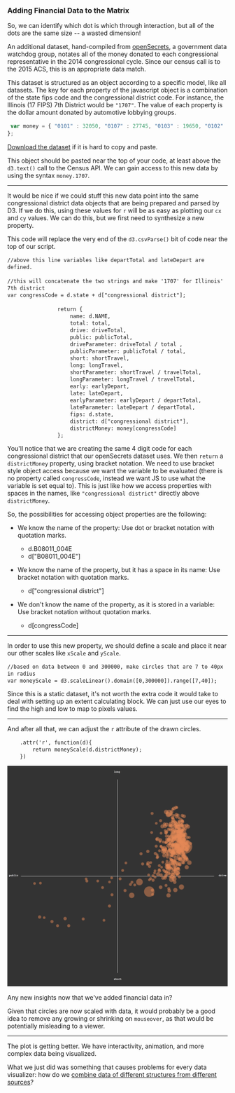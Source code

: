 ### Adding Financial Data to the Matrix

So, we can identify which dot is which through interaction, but all of the dots are the same size -- a wasted dimension!

An additional dataset, hand-compiled from [openSecrets](http://www.opensecrets.org), a government data watchdog group, notates all of the money donated to each congressional representative in the 2014 congressional cycle. Since our census call is to the 2015 ACS, this is an appropriate data match.

This dataset is structured as an object according to a specific model, like all datasets. The key for each property of the javascript object is a combination of the state fips code and the congressional district code. For instance, the Illinois (17 FIPS) 7th District would be `"1707"`. The value of each property is the dollar amount donated by automotive lobbying groups.

```js
 var money = { "0101" : 32050, "0107" : 27745, "0103" : 19650, "0102" : 19000, "0106" : 18600, "0104" : 12901, "0105" : 6500, "0200" : 10250, "0402" : 127290, "0409" : 27010, "0407" : 8900, "0406" : 12100, "0405" : 8700, "0408" : 5400, "0404" : 5000, "0401" : 2193, "0403" : 5, "0502" : 27750, "0504" : 15777, "0501" : 10500, "0503" : 4400, "0603" : 72500, "0623" : 119300, "0645" : 60450, "0639" : 59900, "0649" : 57575, "0610" : 52695, "0622" : 35500, "0625" : 33150, "0629" : 32000, "0621" : 29495, "0646" : 25849, "0642" : 25600, "0630" : 25200, "0601" : 25000, "0615" : 24350, "0605" : 20000, "0618" : 18500, "0608" : 14750, "0614" : 13450, "0632" : 12500, "0602" : 11250, "0650" : 11000, "0647" : 1090, "0631" : 10750, "0636" : 10400, "0652" : 10010, "0616" : 10000, "0648" : 9900, "0612" : 9200, "0634" : 8500, "0626" : 8177, "0651" : 8000, "0638" : 7010, "0643" : 5000, "0624" : 2090, "0635" : 6500, "0613" : 6000, "0620" : 5500, "0633" : 5500, "0628" : 5000, "0644" : 2500, "0653" : 9870, "0606" : 5000, "0607" : 4136, "0611" : 3500, "0609" : 5200, "0619" : 1500, "0640" : 7820, "0641" : 3250, "0604" : 2675, "0601" : 2500, "0637" : 1500, "0627" : 1150, "0617" : 500, "0806" : 68895, "0802" : 40200, "0803" : 34575, "0804" : 29600, "0807" : 22000, "0805" : 14000, "0801" : 5500, "0901" : 14940, "0905" : 13350, "0902" : 5450, "0904" : 5000, "0903" : 4250, "1000" : 250, "1100" : 6000, "1198" : 2500, "1218" : 59452, "1226" : 43045, "1225" : 38965, "1216" : 36495, "1217" : 35000, "1207" : 33150, "1223" : 32175, "1212" : 31300, "1206" : 28035, "1227" : 13400, "1208" : 13245, "1221" : 11400, "1214" : 10100, "1222" : 9500, "1213" : 9500, "1220" : 8250, "1219" : 5750, "1215" : 4495, "1202" : 3600, "1224" : 3000, "1205" : 3000, "1204" : 3000, "1203" : 2800, "1201" : 2700, "1210" : 2500, "1211" : 1200, "1212" : 5000, "1209" : 1269, "1306" : 34000, "1312" : 23750, "1313" : 21100, "1301" : 20100, "1303" : 8100, "1304" : 10000, "1302" : 19500, "1311" : 18250, "1309" : 16800, "1308" : 14950, "1307" : 12500, "1305" : 11700, "1314" : 11200, "1310" : 9500, "6600" : 500, "1502" : 12594, "1501" : 11275, "1601" : 12000, "1602" : 11000, "1704" : 70300, "1715" : 68475, "1710" : 61395, "1706" : 53220, "1712" : 48250, "1713" : 43700, "1716" : 42550, "1717" : 31491, "1718" : 30000, "1702" : 22000, "1705" : 12600, "1701" : 12500, "1714" : 11000, "1703" : 10000, "1708" : 7795, "1711" : 7000, "1709" : 5500, "1707" : 5500, "1809" : 180900, "1802" : 51300, "1803" : 47626, "1805" : 47100, "1808" : 19000, "1804" : 18650, "1806" : 17500, "1807" : 7250, "1801" : 1500, "1902" : 25900, "1903" : 23000, "1901" : 19750, "1904" : 4000, "2003" : 40445, "2004" : 27700, "2002" : 24000, "2001" : 3800, "2106" : 47900, "2102" : 35700, "2105" : 12400, "2103" : 9500, "2104" : 6700, "2101" : 5500, "2201" : 71200, "2206" : 36750, "2204" : 33600, "2203" : 23700, "2202" : 22200, "2205" : 5000, "2302" : 71900, "2301" : 500, "2408" : 194325, "2405" : 41750, "2402" : 9750, "2401" : 8600, "2406" : 8000, "2404" : 7820, "2407" : 4250, "2403" : 20, "2502" : 1250, "2504" : 22750, "2509" : 8000, "2508" : 7250, "2501" : 6000, "2503" : 6000, "2505" : 4500, "2507" : 3800, "2506" : 3003, "2607" : 90795, "2606" : 72300, "2608" : 66050, "2614" : 65733, "2612" : 54300, "2610" : 40300, "2611" : 49050, "2604" : 33350, "2609" : 24000, "2603" : 20200, "2602" : 17700, "2613" : 15755, "2605" : 14980, "2601" : 14000, "2703" : 71500, "2706" : 22000, "2701" : 12660, "2708" : 11247, "2704" : 8000, "2705" : 4725, "2702" : 2000, "2707" : 1000, "2801" : 36500, "2802" : 21500, "2804" : 18200, "2803" : 13000, "2902" : 75300, "2907" : 46050, "2908" : 45850, "2906" : 43000, "2903" : 26700, "2904" : 14100, "2901" : 7500, "2905" : 2500, "3000" : 44495, "3103" : 25500, "3102" : 16650, "3101" : 5000, "3203" : 116101, "3204" : 40295, "3202" : 12700, "3201" : 2000, "3301" : 34250, "3302" : 14144, "3409" : 31011, "3402" : 29400, "3406" : 26499, "3404" : 15800, "3405" : 26350, "3407" : 24500, "3403" : 13550, "3401" : 12500, "3411" : 12300, "3412" : 8000, "3408" : 7500, "3410" : 6500, "3503" : 41500, "3502" : 21045, "3501" : 9000, "3624" : 38350, "3623" : 35505, "3621" : 27550, "3627" : 26630, "3614" : 19500, "3613" : 17000, "3615" : 14325, "3625" : 15100, "3626" : 14700, "3620" : 14500, "3604" : 14500, "3608" : 13000, "3611" : 12100, "3616" : 10200, "3606" : 10000, "3609" : 9500, "3602" : 6050, "3603" : 5750, "3601" : 4775, "3618" : 3007, "3619" : 2000, "3605" : 3000, "3610" : 2860, "3617" : 2500, "3622" : 2500, "3612" : 1000, "3607" : 250, "3708" : 69415, "3710" : 37600, "3709" : 34250, "3713" : 33037, "3707" : 26000, "3705" : 25800, "3701" : 22750, "3706" : 20080, "3702" : 16200, "3712" : 10000, "3703" : 6700, "3704" : 4000, "3711" : 2500, "3800" : 19750, "3912" : 62650, "3916" : 52350, "3902" : 44250, "3915" : 44150, "3906" : 42150, "3914" : 39600, "3901" : 39050, "3908" : 37050, "3913" : 33200, "3909" : 28999, "3905" : 25700, "3910" : 17400, "3907" : 17400, "3903" : 16300, "3911" : 13500, "3904" : 10500, "4002" : 52500, "4004" : 27400, "4001" : 18150, "4003" : 7000, "4005" : 5000, "4102" : 63850, "4105" : 26000, "4103" : 12500, "4104" : 10225, "4101" : 3500, "4203" : 71650, "4208" : 30000, "4209" : 57750, "4212" : 42450, "4215" : 32300, "4207" : 29400, "4210" : 28400, "4213" : 24500, "4206" : 23800, "4218" : 23800, "4204" : 18500, "4205" : 17750, "4214" : 17500, "4211" : 17266, "4217" : 14400, "4201" : 10000, "4216" : 7000, "4202" : 3000, "4401" : 6000, "4402" : 750, "4502" : 29000, "4506" : 26000, "4501" : 25300, "4507" : 15750, "4504" : 14050, "4505" : 13750, "4503" : 4100, "4600" : 27365, "4701" : 18500, "4707" : 71100, "4706" : 49250, "4703" : 29700, "4709" : 26000, "4704" : 18700, "4705" : 12250, "4702" : 10000, "4708" : 8400, "4825" : 147245, "4823" : 76395, "4822" : 64895, "4803" : 52500, "4805" : 50150, "4826" : 48000, "4808" : 47000, "4832" : 44100, "4817" : 43400, "4828" : 43345, "4810" : 42600, "4829" : 40500, "4821" : 39250, "4833" : 35800, "4806" : 35600, "4836" : 30300, "4831" : 30300, "4824" : 29150, "4807" : 28700, "4812" : 27850, "4827" : 24200, "4820" : 21000, "4802" : 20700, "4834" : 20600, "4813" : 17475, "4811" : 15050, "4816" : 14845, "4804" : 12500, "4830" : 11000, "4835" : 7000, "4814" : 6500, "4809" : 4000, "4801" : 3200, "4818" : 3000, "4815" : 2500, "4819" : 2000, "4904" : 31855, "4903" : 30550, "4902" : 16300, "4901" : 11500, "5000" : 8500, "7800" : 500, "5108" : 101157, "5110" : 64645, "5102" : 30600, "5106" : 30150, "5104" : 27100, "5111" : 26500, "5107" : 24550, "5109" : 14000, "5101" : 9800, "5103" : 4500, "5105" : 1000, "5305" : 36200, "5309" : 1750, "5308" : 25050, "5306" : 22750, "5303" : 16750, "5304" : 16700, "5301" : 13640, "5310" : 7620, "5310" : 8750, "5302" : 7500, "5307" : 2500, "5403" : 35250, "5402" : 27950, "5401" : 18000, "5501" : 291164, "5507" : 31200, "5503" : 30000, "5506" : 12500, "5508" : 7700, "5505" : 4500, "5504" : 3500, "5502" : 1000, "5600" : 103102, "7298" : 0
};

```

[Download the dataset](money.js) if it is hard to copy and paste.

This object should be pasted near the top of your code, at least above the `d3.text()` call to the Census API. We can gain access to this new data by using the syntax `money.1707`.

-----

It would be nice if we could stuff this new data point into the same congressional district data objects that are being prepared and parsed by D3. If we do this, using these values for `r` will be as easy as plotting our `cx` and `cy` values. We can do this, but we first need to synthesize a new property.

This code will replace the very end of the `d3.csvParse()` bit of code near the top of our script.

```
//above this line variables like departTotal and lateDepart are defined.

//this will concatenate the two strings and make '1707' for Illinois' 7th district
var congressCode = d.state + d["congressional district"];

				return {
					name: d.NAME,
					total: total,
					drive: driveTotal,
					public: publicTotal,
					driveParameter: driveTotal / total ,
					publicParameter: publicTotal / total,
					short: shortTravel,
					long: longTravel,
					shortParameter: shortTravel / travelTotal,
					longParameter: longTravel / travelTotal,
					early: earlyDepart,
					late: lateDepart,
					earlyParameter: earlyDepart / departTotal,
					lateParameter: lateDepart / departTotal,
					fips: d.state,
					district: d["congressional district"],
					districtMoney: money[congressCode]
				};
```

You'll notice that we are creating the same 4 digit code for each congressional district that our openSecrets dataset uses. We then `return` a `districtMoney` property, using bracket notation. We need to use bracket style object access because we want the variable to be evaluated (there is no property called `congressCode`, instead we want JS to use what the variable is set equal to). This is just like how we access properties with spaces in the names, like `"congressional district"` directly above `districtMoney`.

So, the possibilities for accessing object properties are the following:

- We know the name of the property: Use dot or bracket notation with quotation marks.
	- d.B08011_004E
	- d["B08011_004E"] 

- We know the name of the property, but it has a space in its name: Use bracket notation with quotation marks.
	- d["congressional district"]

- We don't know the name of the property, as it is stored in a variable: Use bracket notation without quotation marks.
	- d[congressCode]

-----

In order to use this new property, we should define a scale and place it near our other scales like `xScale` and `yScale`.

```
//based on data between 0 and 300000, make circles that are 7 to 40px in radius
var moneyScale = d3.scaleLinear().domain([0,300000]).range([7,40]);
```

Since this is a static dataset, it's not worth the extra code it would take to deal with setting up an extent calculating block. We can just use our eyes to find the high and low to map to pixels values.

-----

And after all that, we can adjust the `r` attribute of the drawn circles.

```
	.attr('r', function(d){
		return moneyScale(d.districtMoney); 
	})
```

![money plot](money.png)

Any new insights now that we've added financial data in?

Given that circles are now scaled with data, it would probably be a good idea to remove any growing or shrinking on `mouseover`, as that would be potentially misleading to a viewer.

-----

The plot is getting better. We have interactivity, animation, and more complex data being visualized. 

What we just did was something that causes problems for every data visualizer: how do we [combine data of different structures from different sources](merge.md)?
